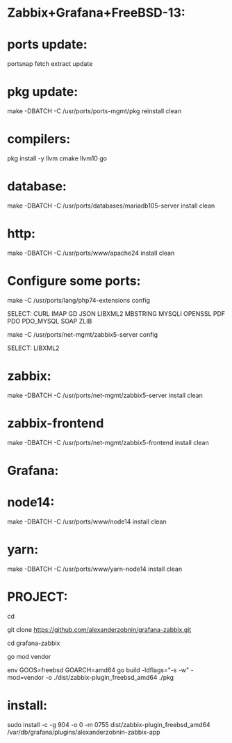 # Zabbix+Grafana+FreeBSD-13:

# ports update:
portsnap fetch extract update

# pkg update:
make -DBATCH -C /usr/ports/ports-mgmt/pkg reinstall clean

# compilers:
pkg install -y llvm cmake llvm10 go

# database:
make -DBATCH -C /usr/ports/databases/mariadb105-server install clean

# http:
make -DBATCH -C /usr/ports/www/apache24 install clean

# Configure some ports:
make -C /usr/ports/lang/php74-extensions config

SELECT: CURL IMAP GD JSON LIBXML2 MBSTRING MYSQLI OPENSSL PDF PDO PDO_MYSQL SOAP ZLIB

make -C /usr/ports/net-mgmt/zabbix5-server config

SELECT: LIBXML2

# zabbix:
make -DBATCH -C /usr/ports/net-mgmt/zabbix5-server install clean

# zabbix-frontend
make -DBATCH -C /usr/ports/net-mgmt/zabbix5-frontend install clean

# Grafana:

# node14:
make -DBATCH -C /usr/ports/www/node14 install clean

# yarn:
make -DBATCH -C /usr/ports/www/yarn-node14 install clean

# PROJECT:
cd

git clone https://github.com/alexanderzobnin/grafana-zabbix.git

cd grafana-zabbix

go mod vendor

env GOOS=freebsd GOARCH=amd64 go build -ldflags="-s -w" -mod=vendor -o ./dist/zabbix-plugin_freebsd_amd64 ./pkg

# install:
sudo install -c -g 904 -o 0 -m 0755 dist/zabbix-plugin_freebsd_amd64 \
  /var/db/grafana/plugins/alexanderzobnin-zabbix-app
